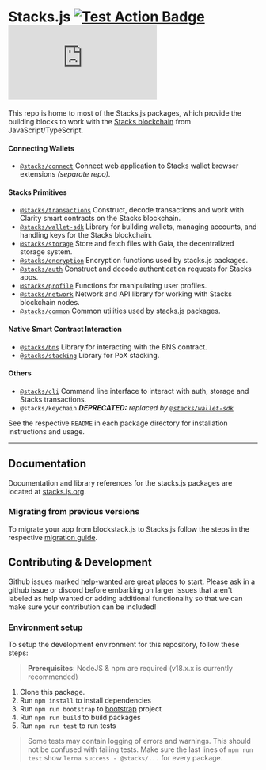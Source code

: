 # Stacks.js [![Test Action Badge](https://github.com/hirosystems/stacks.js/actions/workflows/tests.yml/badge.svg)](https://github.com/hirosystems/stacks.js/actions/workflows/tests.yml) [![Monorepo Version Label](https://img.shields.io/github/lerna-json/v/hirosystems/stacks.js?label=monorepo)](https://github.com/hirosystems/stacks.js/tree/master/packages)

This repo is home to most of the Stacks.js packages, which provide the building blocks to work with the [Stacks blockchain](https://www.stacks.co/what-is-stacks) from JavaScript/TypeScript.

#### Connecting Wallets

- [`@stacks/connect`](https://github.com/hirosystems/connect) Connect web application to Stacks wallet browser extensions _(separate repo)_.

#### Stacks Primitives

- [`@stacks/transactions`](https://github.com/hirosystems/stacks.js/tree/master/packages/transactions) Construct, decode transactions and work with Clarity smart contracts on the Stacks blockchain.
- [`@stacks/wallet-sdk`](https://github.com/hirosystems/stacks.js/tree/master/packages/wallet-sdk) Library for building wallets, managing accounts, and handling keys for the Stacks blockchain.
- [`@stacks/storage`](https://github.com/hirosystems/stacks.js/tree/master/packages/storage) Store and fetch files with Gaia, the decentralized storage system.
- [`@stacks/encryption`](https://github.com/hirosystems/stacks.js/tree/master/packages/encryption) Encryption functions used by stacks.js packages.
- [`@stacks/auth`](https://github.com/hirosystems/stacks.js/tree/master/packages/auth) Construct and decode authentication requests for Stacks apps.
- [`@stacks/profile`](https://github.com/hirosystems/stacks.js/tree/master/packages/profile) Functions for manipulating user profiles.
- [`@stacks/network`](https://github.com/hirosystems/stacks.js/tree/master/packages/network) Network and API library for working with Stacks blockchain nodes.
- [`@stacks/common`](https://github.com/hirosystems/stacks.js/tree/master/packages/common) Common utilities used by stacks.js packages.

#### Native Smart Contract Interaction

- [`@stacks/bns`](https://github.com/hirosystems/stacks.js/tree/master/packages/bns) Library for interacting with the BNS contract.
- [`@stacks/stacking`](https://github.com/hirosystems/stacks.js/tree/master/packages/stacking) Library for PoX stacking.

#### Others

- [`@stacks/cli`](https://github.com/hirosystems/stacks.js/tree/master/packages/cli) Command line interface to interact with auth, storage and Stacks transactions.
- `@stacks/keychain` _**DEPRECATED:** replaced by [`@stacks/wallet-sdk`](https://github.com/hirosystems/stacks.js/tree/master/packages/wallet-sdk)_

See the respective `README` in each package directory for installation instructions and usage.

---

## Documentation

Documentation and library references for the stacks.js packages are located at [stacks.js.org](https://stacks.js.org/).

### Migrating from previous versions

To migrate your app from blockstack.js to Stacks.js follow the steps in the respective [migration guide](./.github/MIGRATION.md).

## Contributing & Development

Github issues marked [help-wanted](https://github.com/hirosystems/stacks.js/labels/help-wanted)
are great places to start. Please ask in a github issue or discord before embarking
on larger issues that aren't labeled as help wanted or adding additional
functionality so that we can make sure your contribution can be included!

### Environment setup

To setup the development environment for this repository, follow these steps:

> **Prerequisites**:
> NodeJS & npm are required (v18.x.x is currently recommended)

1. Clone this package.
2. Run `npm install` to install dependencies
3. Run `npm run bootstrap` to [bootstrap](https://github.com/lerna/lerna/tree/main/commands/bootstrap) project
4. Run `npm run build` to build packages
5. Run `npm run test` to run tests

> Some tests may contain logging of errors and warnings.
> This should not be confused with failing tests.
> Make sure the last lines of `npm run test` show `lerna success - @stacks/...` for every package.
